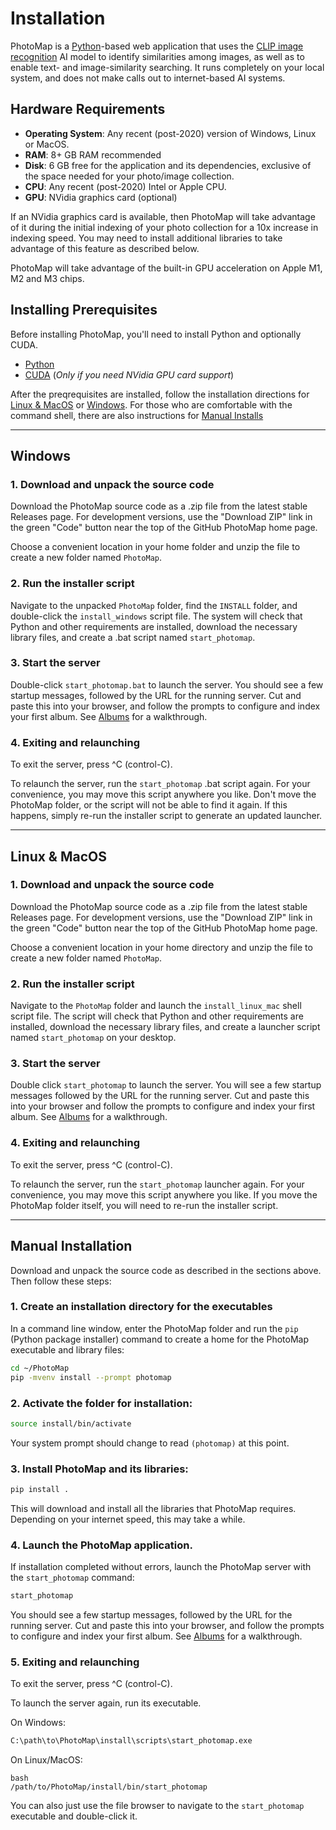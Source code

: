 # Installation

PhotoMap is a [Python](https://www.python.org/)-based web application that uses the [CLIP image recognition](https://openai.com/index/clip/) AI model to identify similarities among images, as well as to enable text- and image-similarity searching. It runs completely on your local system, and does not make calls out to internet-based AI systems.

## Hardware Requirements

* **Operating System**: Any recent (post-2020) version of Windows, Linux or MacOS.
* **RAM**: 8+ GB RAM recommended
* **Disk**: 6 GB free for the application and its dependencies, exclusive of the space needed for your photo/image collection.
* **CPU**: Any recent (post-2020) Intel or Apple CPU.
* **GPU**: NVidia graphics card (optional)

If an NVidia graphics card is available, then PhotoMap will take advantage of it during the initial indexing of your photo collection for a 10x increase in indexing speed. You may need to install additional libraries to take advantage of this feature as described below.

PhotoMap will take advantage of the built-in GPU acceleration on Apple M1, M2 and M3 chips.

## Installing Prerequisites

Before installing PhotoMap, you'll need to install Python and optionally CUDA.

- [Python](/installation/python/)
- [CUDA](/installation/cuda/) (*Only if you need NVidia GPU card support*)

After the preqrequisites are installed, follow the installation directions for [Linux & MacOS](#linux-&-macos) or [Windows](#windows). For those who are comfortable with the command shell, there are also instructions for [Manual Installs](#manual-installation)

---


## Windows

### 1. Download and unpack the source code

Download the PhotoMap source code as a .zip file from the latest stable Releases page. For development versions, use the "Download ZIP" link in the green "Code" button near the top of the GitHub PhotoMap home page.

Choose a convenient location in your home folder and unzip the file to create a new folder named `PhotoMap`.

### 2. Run the installer script

Navigate to the unpacked `PhotoMap` folder, find the `INSTALL` folder, and double-click the `install_windows` script file. The system will check that Python and other requirements are installed, download the necessary library files, and create a .bat script named `start_photomap`.

### 3. Start the server

Double-click `start_photomap.bat` to launch the server. You should see a few startup messages, followed by the URL for the running server. Cut and paste this into your browser, and follow the prompts to configure and index your first album. See [Albums](../user-guide/albums) for a walkthrough.

### 4. Exiting and relaunching

To exit the server, press ^C (control-C). 

To relaunch the server, run the `start_photomap` .bat script again. For your convenience, you may move this script anywhere you like. Don't move the PhotoMap folder, or the script will not be able to find it again. If this happens, simply re-run the installer script to generate an updated launcher.

---

## Linux & MacOS

### 1. Download and unpack the source code

Download the PhotoMap source code as a .zip file from the latest stable Releases page. For development versions, use the "Download ZIP" link in the green "Code" button near the top of the GitHub PhotoMap home page.

Choose a convenient location in your home directory and unzip the file to create a new folder named `PhotoMap`.

### 2. Run the installer script

Navigate to the `PhotoMap` folder and launch the `install_linux_mac` shell script file. The script will check that Python and other requirements are installed, download the necessary library files, and create a launcher script named `start_photomap` on your desktop.

### 3. Start the server

Double click `start_photomap` to launch the server. You will see a few startup messages followed by the URL for the running server. Cut and paste this into your browser and follow the prompts to configure and index your first album. See [Albums](../user-guide/albums) for a walkthrough.

### 4. Exiting and relaunching

To exit the server, press ^C (control-C). 

To relaunch the server, run the `start_photomap` launcher again. For your convenience, you may move this script anywhere you like. If you move the PhotoMap folder itself, you will need to re-run the installer script.

---

## Manual Installation

Download and unpack the source code as described in the sections above. Then follow these steps:

### 1. Create an installation directory for the executables

In a command line window, enter the PhotoMap folder and run the `pip` (Python package installer) command to create a home for the PhotoMap executable and library files:

```bash
cd ~/PhotoMap
pip -mvenv install --prompt photomap
```

### 2. Activate the folder for installation:

```bash
source install/bin/activate
```

Your system prompt should change to read `(photomap)` at this point.

### 3. Install PhotoMap and its libraries:

```bash
pip install .
```

This will download and install all the libraries that PhotoMap requires. Depending on your internet speed, this may take a while.

### 4. Launch the PhotoMap application.

If installation completed without errors, launch the PhotoMap server with the `start_photomap` command:

```bash
start_photomap
```

You should see a few startup messages, followed by the URL for the running server. Cut and paste this into your browser, and follow the prompts to configure and index your first album. See [Albums](../user-guide/albums) for a walkthrough.

### 5. Exiting and relaunching

To exit the server, press ^C (control-C). 

To launch the server again, run its executable.

On Windows:

```bash
C:\path\to\PhotoMap\install\scripts\start_photomap.exe
```

On Linux/MacOS:

```
bash
/path/to/PhotoMap/install/bin/start_photomap
```

You can also just use the file browser to navigate to the `start_photomap` executable and double-click it.
